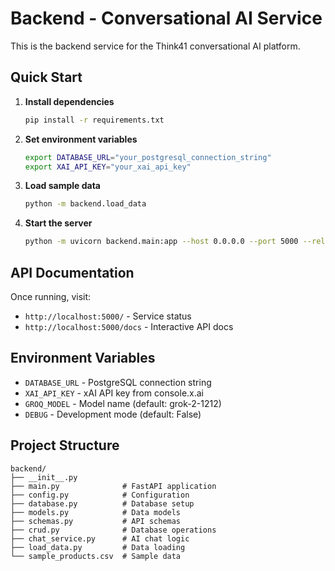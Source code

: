 # Backend - Conversational AI Service

This is the backend service for the Think41 conversational AI platform.

## Quick Start

1. **Install dependencies**
   ```bash
   pip install -r requirements.txt
   ```

2. **Set environment variables**
   ```bash
   export DATABASE_URL="your_postgresql_connection_string"
   export XAI_API_KEY="your_xai_api_key"
   ```

3. **Load sample data**
   ```bash
   python -m backend.load_data
   ```

4. **Start the server**
   ```bash
   python -m uvicorn backend.main:app --host 0.0.0.0 --port 5000 --reload
   ```

## API Documentation

Once running, visit:
- `http://localhost:5000/` - Service status
- `http://localhost:5000/docs` - Interactive API docs

## Environment Variables

- `DATABASE_URL` - PostgreSQL connection string
- `XAI_API_KEY` - xAI API key from console.x.ai
- `GROQ_MODEL` - Model name (default: grok-2-1212)
- `DEBUG` - Development mode (default: False)

## Project Structure

```
backend/
├── __init__.py
├── main.py              # FastAPI application
├── config.py            # Configuration
├── database.py          # Database setup
├── models.py            # Data models
├── schemas.py           # API schemas
├── crud.py              # Database operations
├── chat_service.py      # AI chat logic
├── load_data.py         # Data loading
└── sample_products.csv  # Sample data
```